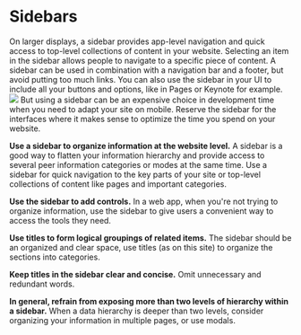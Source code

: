 # Sidebars

On larger displays, a sidebar provides app-level navigation and quick access to top-level collections of content in your website. Selecting an item in the sidebar allows people to navigate to a specific piece of content. A sidebar can be used in combination with a navigation bar and a footer, but avoid putting too much links. You can also use the sidebar in your UI to include all your buttons and options, like in Pages or Keynote for example.
![](https://images.pr1mer.tech/guidelines/Capture%20d%E2%80%99e%CC%81cran%202020-10-13%20a%CC%80%2019.30.26.png)
But using a sidebar can be an expensive choice in development time when you need to adapt your site on mobile. Reserve the sidebar for the interfaces where it makes sense to optimize the time you spend on your website.

**Use a sidebar to organize information at the website level.** A sidebar is a good way to flatten your information hierarchy and provide access to several peer information categories or modes at the same time. Use a sidebar for quick navigation to the key parts of your site or top-level collections of content like pages and important categories.

**Use the sidebar to add controls.** In a web app, when you're not trying to organize information, use the sidebar to give users a convenient way to access the tools they need.

**Use titles to form logical groupings of related items.** The sidebar should be an organized and clear space, use titles (as on this site) to organize the sections into categories.

**Keep titles in the sidebar clear and concise.** Omit unnecessary and redundant words.

**In general, refrain from exposing more than two levels of hierarchy within a sidebar.** When a data hierarchy is deeper than two levels, consider organizing your information in multiple pages, or use modals.
